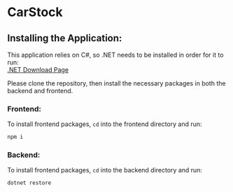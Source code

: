 # CarStock

## Installing the Application:

This application relies on C#, so .NET needs to be installed in order for it to run:  
[.NET Download Page](https://dotnet.microsoft.com/en-us/download)

Please clone the repository, then install the necessary packages in both the backend and frontend.

### Frontend:
To install frontend packages, `cd` into the frontend directory and run:

```bash
npm i
```

### Backend:
To install frontend packages, `cd` into the backend directory and run:

```bash
dotnet restore
```